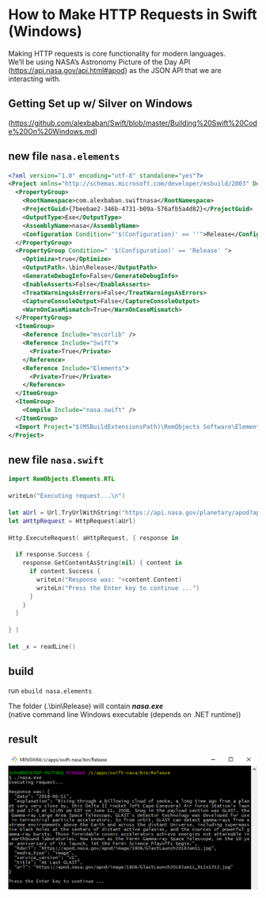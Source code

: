 # How to Make HTTP Requests in Swift (Windows)

Making HTTP requests is core functionality for modern languages.  
We’ll be using NASA’s Astronomy Picture of the Day API (https://api.nasa.gov/api.html#apod) as the JSON API that we are interacting with.

## Getting Set up w/ Silver on Windows
(https://github.com/alexbaban/Swift/blob/master/Building%20Swift%20Code%20On%20Windows.md)

## new file `nasa.elements`

``` xml
<?xml version="1.0" encoding="utf-8" standalone="yes"?>
<Project xmlns="http://schemas.microsoft.com/developer/msbuild/2003" DefaultTargets="Build" ToolsVersion="4.0">
  <PropertyGroup>
    <RootNamespace>com.alexbaban.swiftnasa</RootNamespace>
    <ProjectGuid>{7beebae2-346b-4731-b09a-576afb5a4d82}</ProjectGuid>
    <OutputType>Exe</OutputType>
    <AssemblyName>nasa</AssemblyName>
    <Configuration Condition="'$(Configuration)' == ''">Release</Configuration>
  </PropertyGroup>
  <PropertyGroup Condition=" '$(Configuration)' == 'Release' ">
    <Optimize>true</Optimize>
    <OutputPath>.\bin\Release</OutputPath>
    <GenerateDebugInfo>False</GenerateDebugInfo>
    <EnableAsserts>False</EnableAsserts>
    <TreatWarningsAsErrors>False</TreatWarningsAsErrors>
    <CaptureConsoleOutput>False</CaptureConsoleOutput>
    <WarnOnCaseMismatch>True</WarnOnCaseMismatch>
  </PropertyGroup>
  <ItemGroup>
    <Reference Include="mscorlib" />
    <Reference Include="Swift">
      <Private>True</Private>
    </Reference>
    <Reference Include="Elements">
      <Private>True</Private>
    </Reference>    
  </ItemGroup>
  <ItemGroup>
    <Compile Include="nasa.swift" />
  </ItemGroup>
  <Import Project="$(MSBuildExtensionsPath)\RemObjects Software\Elements\RemObjects.Elements.Echoes.targets" />
</Project>

```

## new file `nasa.swift`

``` swift
import RemObjects.Elements.RTL

writeLn("Executing request...\n")

let aUrl = Url.TryUrlWithString("https://api.nasa.gov/planetary/apod?api_key=DEMO_KEY")
let aHttpRequest = HttpRequest(aUrl)

Http.ExecuteRequest( aHttpRequest, { response in
  
  if response.Success {
    response.GetContentAsString(nil) { content in
      if content.Success {
        writeLn("Response was: "+content.Content)
        writeLn("Press the Enter key to continue ...")
      }
    }
  }

} )

let _x = readLine()

```

## build 

run `ebuild nasa.elements`

The folder (.\bin\Release) will contain ***nasa.exe***  
(native command line Windows executable (depends on .NET runtime))

## result

![result](How%20to%20Make%20HTTP%20Requests%20in%20Swift.PNG?raw=true "How to Make HTTP Requests in Swift (Windows)")
